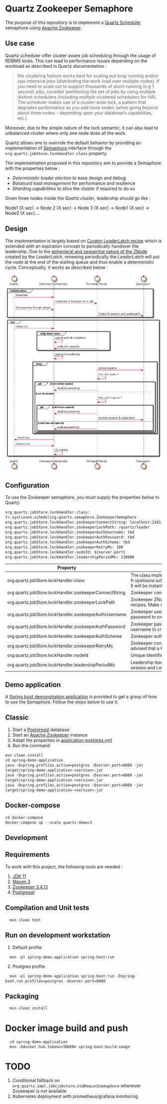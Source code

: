 Quartz Zookeeper Semaphore
======================================================

The purpose of this repository is to implement a [Quartz Scheduler](http://www.quartz-scheduler.org/) semaphore using [Apache Zookeeper](https://zookeeper.apache.org/).

Use case
---

Quartz scheduler offer cluster aware job scheduling through the usage of RDBMS locks. This can lead to performance issues depending on the workload as described in Quartz documentation :

> the clustering feature works best for scaling out long-running and/or cpu-intensive jobs (distributing the work-load over multiple nodes). If you need to scale out to support thousands of short-running (e.g 1 second) jobs, consider partitioning the set of jobs by using multiple distinct schedulers (including multiple clustered schedulers for HA). The scheduler makes use of a cluster-wide lock, a pattern that degrades performance as you add more nodes (when going beyond about three nodes - depending upon your database’s capabilities, etc.).

Moreover, due to the simple nature of the lock semantic, it can also lead to unbalanced cluster where only one node does all the work.

Quartz allows one to override the default behavior by providing an implementation of [Semaphore](https://github.com/quartz-scheduler/quartz/blob/master/quartz-core/src/main/java/org/quartz/impl/jdbcjobstore/Semaphore.java) interface through the `org.quartz.jobStore.lockHandler.class` property.

The implementation proposed in this repository aim to provide a Semaphore with the properties below :

* *Deterministic leader election* to ease design and debug
* *Balanced load management* for performance and resilience
* *Sharding capabilities* to slice the cluster if required to do so

Given three nodes inside the *Quartz cluster*, leadership should go like :

Node1 (X sec) -> Node 2 (X sec) -> Node 3 (X sec) -> Node1 (X sec) -> Node2 (X sec)....    

Design
---

The implementation is largely based on [Curator LeaderLatch recipe](https://curator.apache.org/curator-recipes/leader-latch.html) which is extended with an expiration concept to periodically handover the leadership.
Due to the [ephemeral and sequential nature of the ZNode](https://zookeeper.apache.org/doc/r3.5.4-beta/recipes.html#sc_leaderElection) created by the *LeaderLatch*, renewing periodically the *LeaderLatch* will put the node at the end of the waiting queue and thus enable a deterministic cycle.
Conceptually, it works as described below :

![Design](doc/zkSemaphore_timeline.png)


Configuration
---

To use the Zookeeper semaphore, you must supply the properties below  to Quartz:

```properties
org.quartz.jobStore.lockHandler.class: fr.syalioune.scheduling.quartz.semaphore.ZookeeperSemaphore
org.quartz.jobStore.lockHandler.zookeeperConnectString: localhost:2181
org.quartz.jobStore.lockHandler.zookeeperLockPath: /quartz/leader
org.quartz.jobStore.lockHandler.zookeeperAuthUsername: tbd
org.quartz.jobStore.lockHandler.zookeeperAuthPassword: tbd
org.quartz.jobStore.lockHandler.zookeeperAuthScheme: tbd
org.quartz.jobStore.lockHandler.zookeeperRetryMs: 100
org.quartz.jobStore.lockHandler.nodeId: ${server.port}
org.quartz.jobStore.lockHandler.leadershipPeriodMs: 120000
```

| Property                                               | Role                                                                                                                                                                                   |
|--------------------------------------------------------|----------------------------------------------------------------------------------------------------------------------------------------------------------------------------------------|
| org.quartz.jobStore.lockHandler.class                  | The class implementing Quartz Semaphore interface (i.e : fr.syalioune.scheduling.quartz.semaphore.ZookeeperSemaphore). It will be instantiated by Quartz using the no-arg constructor  |
| org.quartz.jobStore.lockHandler.zookeeperConnectString | Zookeeper connect string                                                                                                                                                               |
| org.quartz.jobStore.lockHandler.zookeeperLockPath      | Zookeeper ZNode path used to implement the LeaderLatch recipes. Make sure it is unique per Quartz Scheduler                                                                            |
| org.quartz.jobStore.lockHandler.zookeeperAuthUsername  | Zookeeper username if needed. It will be concatenated with password to create a digest (i.e: username:password)                                                                        |
| org.quartz.jobStore.lockHandler.zookeeperAuthPassword  | Zookeeper password if needed. It will be concatenanted with username to create a digest (i.e: username:password)                                                                       |
| org.quartz.jobStore.lockHandler.zookeeperAuthScheme    | Zookeeper authentication scheme                                                                                                                                                        |
| org.quartz.jobStore.lockHandler.zookeeperRetryMs       | Zookeeper connection retry delay in case of failure. Please be advised that a RetryForeverPolicy is used                                                                               |
| org.quartz.jobStore.lockHandler.nodeId                 | Unique identifier of the node for the leader election                                                                                                                                  |
| org.quartz.jobStore.lockHandler.leadershipPeriodMs     | Leadership lease period. After that period of time, the Zookeeper session and LeaderLatch will be closed and recreated                                                                 |

Demo application
---

A [Spring boot demonstration application](./spring-demo-application) is provided to get a grasp of how to use the Semaphore.
Follow the steps below to use it.

## Classic

1. Start a [Postgresql](https://www.postgresql.org/) database
2. Start an [Apache Zookeeper](https://zookeeper.apache.org/) instance
3. Adapt the properties in [application-postgres.yml](spring-demo-application/src/main/resources/application-postgres.yml)
4. Run the command

```shell
mvn clean install
cd spring-demo-application
java -Dspring.profiles.active=postgres -Dserver.port=8080 -jar target/spring-demo-application-<version>.jar
java -Dspring.profiles.active=postgres -Dserver.port=8080 -jar target/spring-demo-application-<version>.jar
java -Dspring.profiles.active=postgres -Dserver.port=8080 -jar target/spring-demo-application-<version>.jar
```

## Docker-compose

```shell
cd docker-compose
docker-compose up --scale quartz-demo=3
```

Development
---

## Requirements

To work with this project, the following tools are needed :

1. [JDK 11](https://adoptopenjdk.net/)
2. [Maven 3](https://maven.apache.org/download.cgi)
3. [Zookeeper 3.4.13](https://zookeeper.apache.org/)
4. [Postgresql](https://www.postgresql.org/)

## Compilation and Unit tests

```shell
  mvn clean test
```

## Run on development workstation

1. Default profile

```shell
  mvn -pl spring-demo-application spring-boot:run
```

2. Postgres profile

```shell
  mvn -pl spring-demo-application spring-boot:run -Dspring-boot.run.profiles=postgres -Dserver.port=8080
```

## Packaging

```shell
  mvn clean install
```

# Docker image build and push

```shell
  cd spring-demo-application
  mvn -Ddocker.hub.token=<TOKEN> spring-boot:build-image
```

# TODO

1. Conditional fallback on `org.quartz.impl.jdbcjobstore.StdRowLockSemaphore` whenever Zookeeper is not available
2. Kubernetes deployment with prometheus/grafana monitoring

